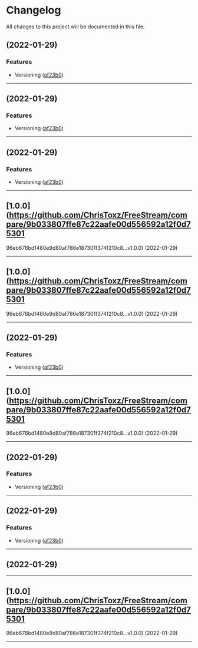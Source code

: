 <!--- BEGIN HEADER -->
# Changelog

All changes to this project will be documented in this file.
<!--- END HEADER -->

## [](https://github.com/ChrisToxz/FreeStream/compare/v...v) (2022-01-29)
### Features

* Versioning ([af23b0](https://github.com/ChrisToxz/FreeStream/commit/af23b069217175a7841a4e6429c1c7cc29da0f87))


---

## [](https://github.com/ChrisToxz/FreeStream/compare/v...v) (2022-01-29)
### Features

* Versioning ([af23b0](https://github.com/ChrisToxz/FreeStream/commit/af23b069217175a7841a4e6429c1c7cc29da0f87))


---

## [](https://github.com/ChrisToxz/FreeStream/compare/v...v) (2022-01-29)
### Features

* Versioning ([af23b0](https://github.com/ChrisToxz/FreeStream/commit/af23b069217175a7841a4e6429c1c7cc29da0f87))


---

## [1.0.0](https://github.com/ChrisToxz/FreeStream/compare/9b033807ffe87c22aafe00d556592a12f0d75301
96eb676bd1480e9d80af786e187301f374f210c8...v1.0.0) (2022-01-29)

---

## [1.0.0](https://github.com/ChrisToxz/FreeStream/compare/9b033807ffe87c22aafe00d556592a12f0d75301
96eb676bd1480e9d80af786e187301f374f210c8...v1.0.0) (2022-01-29)

---

## [](https://github.com/ChrisToxz/FreeStream/compare/v...v) (2022-01-29)
### Features

* Versioning ([af23b0](https://github.com/ChrisToxz/FreeStream/commit/af23b069217175a7841a4e6429c1c7cc29da0f87))


---

## [1.0.0](https://github.com/ChrisToxz/FreeStream/compare/9b033807ffe87c22aafe00d556592a12f0d75301
96eb676bd1480e9d80af786e187301f374f210c8...v1.0.0) (2022-01-29)

---

## [](https://github.com/ChrisToxz/FreeStream/compare/v...v) (2022-01-29)
### Features

* Versioning ([af23b0](https://github.com/ChrisToxz/FreeStream/commit/af23b069217175a7841a4e6429c1c7cc29da0f87))


---

## [](https://github.com/ChrisToxz/FreeStream/compare/v...v) (2022-01-29)
### Features

* Versioning ([af23b0](https://github.com/ChrisToxz/FreeStream/commit/af23b069217175a7841a4e6429c1c7cc29da0f87))


---

## [](https://github.com/ChrisToxz/FreeStream/compare/...v) (2022-01-29)

---

## [1.0.0](https://github.com/ChrisToxz/FreeStream/compare/9b033807ffe87c22aafe00d556592a12f0d75301
96eb676bd1480e9d80af786e187301f374f210c8...v1.0.0) (2022-01-29)

---

